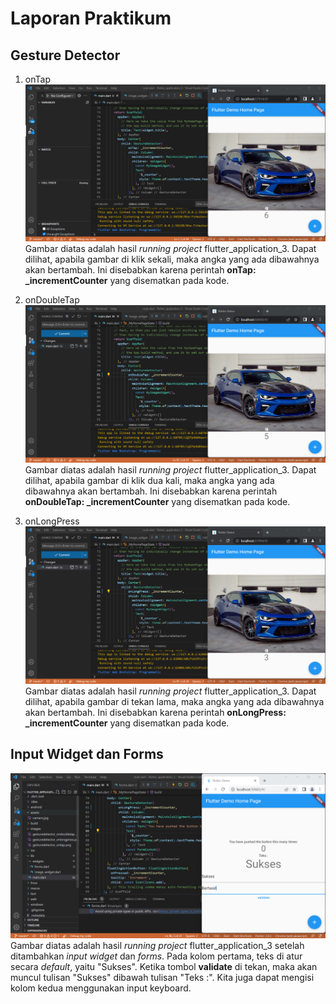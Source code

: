# Laporan Praktikum

## Gesture Detector

1. onTap
![screenshot](images/gesturedetector_ontap.png)
Gambar diatas adalah hasil *running project* flutter_application_3. Dapat dilihat, apabila gambar di klik sekali, maka angka yang ada dibawahnya akan bertambah. Ini disebabkan karena perintah **onTap: _incrementCounter** yang disematkan pada kode.

2. onDoubleTap
![screenshot](images/gesturedetector_ondoubletap.png)
Gambar diatas adalah hasil *running project* flutter_application_3. Dapat dilihat, apabila gambar di klik dua kali, maka angka yang ada dibawahnya akan bertambah. Ini disebabkan karena perintah **onDoubleTap: _incrementCounter** yang disematkan pada kode.

3. onLongPress
![screenshot](images/gesturedetector_onlongpress.png)
Gambar diatas adalah hasil *running project* flutter_application_3. Dapat dilihat, apabila gambar di tekan lama, maka angka yang ada dibawahnya akan bertambah. Ini disebabkan karena perintah **onLongPress: _incrementCounter** yang disematkan pada kode.

## Input Widget dan Forms
![screenshot](images/inputwidget_forms.png)
Gambar diatas adalah hasil *running project* flutter_application_3 setelah ditambahkan _input widget_ dan _forms_. Pada kolom pertama, teks di atur secara _default_, yaitu "Sukses". Ketika tombol **validate** di tekan, maka akan muncul tulisan "Sukses" dibawah tulisan "Teks :". Kita juga dapat mengisi kolom kedua menggunakan input keyboard. 